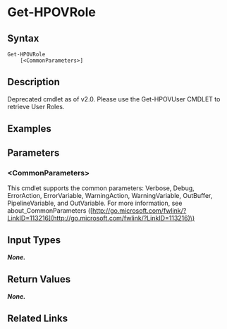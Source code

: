 ﻿---
description: Get role of user.
---

# Get-HPOVRole

## Syntax

```text
Get-HPOVRole
    [<CommonParameters>]
```

## Description

Deprecated cmdlet as of v2.0.  Please use the Get-HPOVUser CMDLET to retrieve User Roles.

## Examples

## Parameters

### &lt;CommonParameters&gt;

This cmdlet supports the common parameters: Verbose, Debug, ErrorAction, ErrorVariable, WarningAction, WarningVariable, OutBuffer, PipelineVariable, and OutVariable. For more information, see about\_CommonParameters \([http://go.microsoft.com/fwlink/?LinkID=113216](http://go.microsoft.com/fwlink/?LinkID=113216)\)

## Input Types

_**None.**_

## Return Values

_**None.**_



## Related Links


